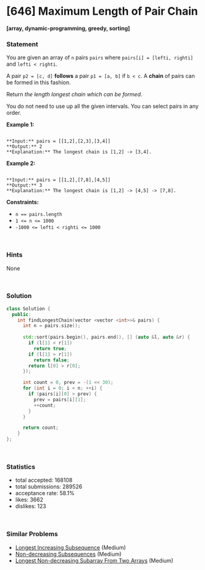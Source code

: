 # [646] Maximum Length of Pair Chain

**[array, dynamic-programming, greedy, sorting]**

### Statement

You are given an array of `n` pairs `pairs` where `pairs[i] = [lefti, righti]` and `lefti < righti`.

A pair `p2 = [c, d]` **follows** a pair `p1 = [a, b]` if `b < c`. A **chain** of pairs can be formed in this fashion.

Return *the length longest chain which can be formed*.

You do not need to use up all the given intervals. You can select pairs in any order.


**Example 1:**

```

**Input:** pairs = [[1,2],[2,3],[3,4]]
**Output:** 2
**Explanation:** The longest chain is [1,2] -> [3,4].

```

**Example 2:**

```

**Input:** pairs = [[1,2],[7,8],[4,5]]
**Output:** 3
**Explanation:** The longest chain is [1,2] -> [4,5] -> [7,8].

```

**Constraints:**
* `n == pairs.length`
* `1 <= n <= 1000`
* `-1000 <= lefti < righti <= 1000`


<br />

### Hints

None

<br />

### Solution

```cpp
class Solution {
  public:
    int findLongestChain(vector <vector <int>>& pairs) {
      int n = pairs.size();
      
      std::sort(pairs.begin(), pairs.end(), [] (auto &l, auto &r) {
        if (l[1] < r[1])
          return true;
        if (l[1] > r[1])
          return false;
        return l[0] > r[0];
      });

      int count = 0, prev = -(1 << 30);
      for (int i = 0; i < n; ++i) {
        if (pairs[i][0] > prev) {
          prev = pairs[i][1];
          ++count;
        }
      }

      return count;
    }
};
```

<br />

### Statistics

- total accepted: 168108
- total submissions: 289526
- acceptance rate: 58.1%
- likes: 3662
- dislikes: 123

<br />

### Similar Problems

- [Longest Increasing Subsequence](https://leetcode.com/problems/longest-increasing-subsequence) (Medium)
- [Non-decreasing Subsequences](https://leetcode.com/problems/non-decreasing-subsequences) (Medium)
- [Longest Non-decreasing Subarray From Two Arrays](https://leetcode.com/problems/longest-non-decreasing-subarray-from-two-arrays) (Medium)
